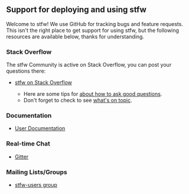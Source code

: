 ## Support for deploying and using stfw

Welcome to stfw! We use GitHub for tracking bugs and feature requests.
This isn't the right place to get support for using stfw, but the following
resources are available below, thanks for understanding.


### Stack Overflow

The stfw Community is active on Stack Overflow, you can post your questions there:

* [stfw on Stack Overflow](http://stackoverflow.com/questions/tagged/stfw)

  * Here are some tips for [about how to ask good questions](http://stackoverflow.com/help/how-to-ask).
  * Don't forget to check to see [what's on topic](http://stackoverflow.com/help/on-topic).


### Documentation

* [User Documentation](https://scenario-test-framework.github.io/stfw/)


### Real-time Chat

* [Gitter](https://gitter.im/scenario-test-framework/qa)


### Mailing Lists/Groups

* [stfw-users group](https://groups.google.com/forum/#!forum/stfw-users)

